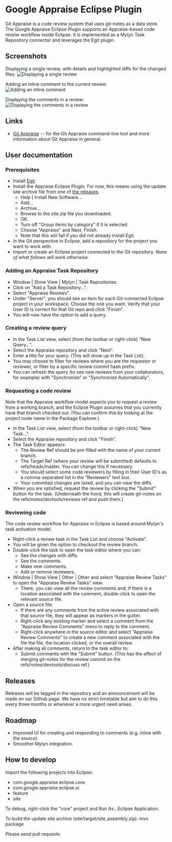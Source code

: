# Google Appraise Eclipse Plugin

Git Appraise is a code review system that uses git-notes as a data store. The Google Appraise Eclipse Plugin supports an Appraise-based code reveiw workflow inside Eclipse. It is implemented as a Mylyn Task Repository connector and leverages the Egit plugin.

## Screenshots

Displaying a single review, with details and highlighted diffs for the changed files:
![Displaying a single review](./doc/screenshots/Review-Display.png?raw=true)

Adding an inline comment to the current review:
![Adding an inline comment](/doc/screenshots/New-Line-Comment-Menu.png?raw=true)

Displaying the comments in a review:
![Displaying the comments in a review](/doc/screenshots/Review-Display-With-Comments.png?raw=true)

## Links

* [Git Appraise](https://github.com/google/git-appraise) -- for the Git Appraise command-line tool and more information about Git Appraise in general.

## User documentation

### Prerequisites

* Install [Egit](http://www.eclipse.org/egit/download/).
* Install the Appraise Eclipse Plugin. For now, this means using the update site archive file from one of [the releases](https://github.com/google/git-appraise-eclipse/releases).
  * Help | Install New Software...
  * Add...
  * Archive...
  * Browse to the site.zip file you downloaded.
  * OK.
  * Turn off "Group items by category" if it is selected.
  * Choose "Appraise" and Next, Finish.
  * Note that this will fail if you did not already install Egit.
* In the Git perspective in Eclipse, add a repository for the project you want to work with.
* Import or create an Eclipse project connected to the Git repository. *None of what follows will work otherwise.*

### Adding an Appraise Task Repository
* Window | Show View | Mylyn | Task Repositories.
* Click on "Add a Task Repository...".
* Select "Appraise Reviews".
* Under "Server", you should see an item for each Git-connected Eclipse project in your workspace. Choose the one you want. Verify that your User ID is correct for that Git repo and click "Finish".
* You will now have the option to add a query.

### Creating a review query
* In the Task List view, select (from the toolbar or right-click) "New Query...".
* Select the Appraise repository and click "Next".
* Enter a title for your query. (This will show up in the Task List).
* You may choose to filter for reviews where you are the requestor or reviewer, or filter by a specific review commit hash prefix.
* You can refresh the query (to see new reviews from your collaborators, for example) with "Synchronize" or "Synchronize Automatically".

### Requesting a code review
Note that the Appraise workflow model expects you to request a review from a working branch, and the Eclipse Plugin assumes that you currently have that branch checked out. (You can confirm this by looking at the project node name in the Package Explorer.)
* In the Task List view, select (from the toolbar or right-click) "New Task...".
* Select the Appraise repository and click "Finish".
* The Task Editor appears:
  * The Review Ref should be pre-filled with the name of your current branch.
  * The Target Ref (where your review will be submitted) defaults to refs/heads/master. You can change this if necessary.
  * You should select some code reviewers by filling in their User ID's as a comma-separated list in the "Reviewers" text box.
  * Your commited changes are listed, and you can view the diffs.
* When you are satisfied, request the review by clicking the "Submit" button for the task. (Underneath the hood, this will create git-notes on the refs/notes/devtools/reviews ref and push them.)

### Reviewing code
The code review workflow for Appraise in Eclipse is based around Mylyn's task activation model.
* Right-click a review task in the Task List and choose "Activate".
* You will be given the option to checkout the review branch.
* Double-click the task to open the task editor where you can:
  * See the changes with diffs.
  * See the comments.
  * Make new comments.
  * Add or remove reviewers.
* Window | Show View | Other | Other and select "Appraise Review Tasks" to open the "Appraise Review Tasks" view.
  * There, you can view all the review comments and, if there is a location associated with the comment, double-click to open the relevant source file.
* Open a source file.
  * If there are any comments from the active review associated with that source file, they will appear as markers in the gutter.
  * Right-click any existing marker and select a comment from the "Appraise Review Comments" menu to reply to the comment.
  * Right-click anywhere in the source editor and select "Appraise Review Comments" to create a new comment associated with the file the file, the location clicked, or the overall review.
* After making all comments, return to the task editor to:
  * Submit comments with the "Submit" button. (This has the effect of merging git-notes for the review commit on the refs/notes/devtools/discuss ref.)

## Releases
Releases will be tagged in the repository and an announcement will be made on our Github page. We have no strict timetable but aim to do this every three months or whenever a more urgent need arises.

## Roadmap
* Improved UI for creating and responding to comments (e.g. inline with the source).
* Smoother Mylyn integration.

## How to develop

Import the following projects into Eclipse:
* com.google.appraise.eclipse.core
* com.google.appraise.eclipse.ui
* feature
* site

To debug, right-click the "core" project and Run As...Eclipse Application.

To build the update site archive (site/target/site_assembly.zip):
mvn package

Please send pull requests.
